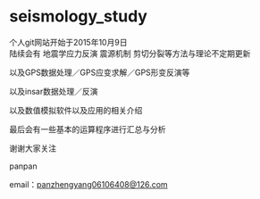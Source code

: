 # seismology_study
个人git网站开始于2015年10月9日  
陆续会有 地震学应力反演 震源机制  剪切分裂等方法与理论不定期更新

以及GPS数据处理／GPS应变求解／GPS形变反演等

以及insar数据处理／反演

以及数值模拟软件以及应用的相关介绍

最后会有一些基本的运算程序进行汇总与分析

谢谢大家关注

panpan

email：panzhengyang06106408@126.com

